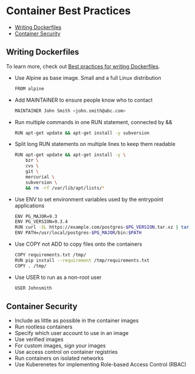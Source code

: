 

# Container Best Practices 


- [Writing Dockerfiles](#writing-dockerfiles)
- [Container Security](#container-security)



## Writing Dockerfiles 

To learn more, check out [Best practices for writing Dockerfiles](https://docs.docker.com/develop/develop-images/dockerfile_best-practices/).

- Use Alpine as base image. Small and a full Linux distribution

    ```bash
    FROM alpine
    ```

- Add MAINTAINER to ensure people know who to contact  

    ```bash
    MAINTAINER John Smith <john.smith@abc.com>
    ```

- Run multiple commands in one RUN statement, connected by && 

    ```bash
    RUN apt-get update && apt-get install -y subversion 
    ```

- Split long RUN statements on multiple lines to keep them readable

    ```bash
    RUN apt-get update && apt-get install -y \
        bzr \
        cvs \
        git \
        mercurial \
        subversion \
        && rm -rf /var/lib/apt/lists/*
    ```

- Use ENV to set environment variables used by the entrypoint applications

    ```bash
    ENV PG_MAJOR=9.3
    ENV PG_VERSION=9.3.4
    RUN curl -SL https://example.com/postgres-$PG_VERSION.tar.xz | tar -xJC /usr/src/postgres && …
    ENV PATH=/usr/local/postgres-$PG_MAJOR/bin:$PATH
    ```

- Use COPY not ADD to copy files onto the containers 

    ```bash
    COPY requirements.txt /tmp/
    RUN pip install --requirement /tmp/requirements.txt
    COPY . /tmp/    
    ```

- Use USER to run as a non-root user

    ```bash
    USER Johnsmith  
    ```

## Container Security 

- Include as little as possible in the container images
- Run rootless containers
- Specify which user account to use in an image 
- Use verified images
- For custom images, sign your images 
- Use access control on container registries
- Run containers on isolated networks
- Use Kuberenetes for implementing Role-based Access Control (RBAC)
